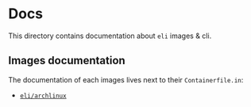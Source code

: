 # Docs

This directory contains documentation about `eli` images & cli.

## Images documentation

The documentation of each images lives next to their `Containerfile.in`:

- [`eli/archlinux`](../distributions/archlinux/)
